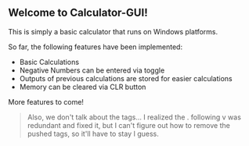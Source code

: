 ## Welcome to Calculator-GUI!
This is simply a basic calculator that runs on Windows platforms. 

So far, the following features have been implemented: 

 - Basic Calculations 
 - Negative Numbers can be entered via toggle
 - Outputs of previous calculations are stored for easier calculations
 - Memory can be cleared via CLR button
 
 More features to come! 
 
 
 
 
 
 
 
>Also, we don't talk about the tags... I realized the . following v was redundant and fixed it, but I can't figure out how to remove the pushed tags, so it'll have to stay I guess. 
